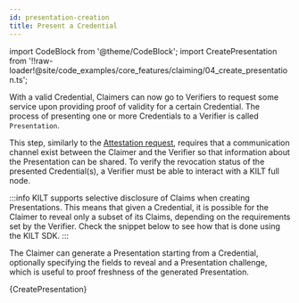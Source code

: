 ```yaml
---
id: presentation-creation
title: Present a Credential
---
```

import CodeBlock from '@theme/CodeBlock';
import CreatePresentation from '!!raw-loader!@site/code_examples/core_features/claiming/04_create_presentation.ts';

With a valid Credential, Claimers can now go to Verifiers to request some service upon providing proof of validity for a certain Credential.
The process of presenting one or more Credentials to a Verifier is called `Presentation`.

This step, similarly to the [Attestation request](./02_attestation_request.md), requires that a communication channel exist between the Claimer and the Verifier so that information about the Presentation can be shared.
To verify the revocation status of the presented Credential(s), a Verifier must be able to interact with a KILT full node.

:::info
KILT supports selective disclosure of Claims when creating Presentations.
This means that given a Credential, it is possible for the Claimer to reveal only a subset of its Claims, depending on the requirements set by the Verifier.
Check the snippet below to see how that is done using the KILT SDK.
:::

The Claimer can generate a Presentation starting from a Credential, optionally specifying the fields to reveal and a Presentation challenge, which is useful to proof freshness of the generated Presentation.

<CodeBlock className="language-ts">
  {CreatePresentation}
</CodeBlock>